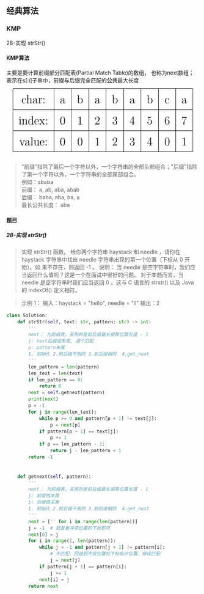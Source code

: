 ## 经典算法

### KMP

28-实现 strStr()


#### KMP算法
主要是要计算前缀部分匹配表(Partial Match Table)的数组， 也称为next数组；  
表示在s[:i]子串中，前缀与后缀完全匹配的**公共**最大长度  
![PMT](img.png)  
>  "前缀"指除了最后一个字符以外，一个字符串的全部头部组合；"后缀"指除了第一个字符以外，一个字符串的全部尾部组合。  
> 例如：ababa    
> 前缀： a, ab, aba, abab  
> 后缀： baba, aba, ba, a  
> 最长公共长度： aba


#### 题目
##### 28-实现 strStr()

> 实现 strStr() 函数。
> 给你两个字符串 haystack 和 needle ，请你在 haystack 字符串中找出 needle 字符串出现的第一个位置（下标从 0 开始）。如
> 果不存在，则返回 -1 。
> 说明：
> 当 needle 是空字符串时，我们应当返回什么值呢？这是一个在面试中很好的问题。
> 对于本题而言，当 needle 是空字符串时我们应当返回 0 。这与 C 语言的 strstr() 以及 Java 的 indexOf() 定义相符。

> 示例 1：
> 输入：haystack = "hello", needle = "ll"
> 输出：2

```python
class Solution:
    def strStr(self, text: str, pattern: str) -> int:
        '''
        next： 为前缀表，采用的是前后缀最长相等位置长度 - 1
        j: text后缀组末尾, 逐个匹配
        p: pattern末尾
        1. 初始化 2.前后缀不相同 3.前后缀相同  4.get_next
        '''
        len_pattern = len(pattern)
        len_text = len(text)
        if len_pattern == 0:
            return 0
        next = self.getnext(pattern)
        print(next)
        p = -1
        for j in range(len_text):
            while p >= 0 and pattern[p + 1] != text[j]:
                p = next[p]
            if pattern[p + 1] == text[j]:
                p += 1
            if p == len_pattern - 1:
                return j - len_pattern + 1
        return -1


    def getnext(self, pattern):
        '''
        next： 为前缀表，采用的是前后缀最长相等位置长度 - 1
        j: 前缀组末尾
        i: 后缀组末尾
        1. 初始化 2.前后缀不相同 3.前后缀相同  4.get_next
        '''
        next = ['' for i in range(len(pattern))]
        j = -1  # 就是看冲突位置的下标即可
        next[0] = j
        for i in range(1, len(pattern)):
            while j > -1 and pattern[j + 1] != pattern[i]:
                # 不匹配，回退到冲突位置的下标指示位置，继续匹配
                j = next[j]
            if pattern[j + 1] == pattern[i]:
                j += 1
            next[i] = j
        return next
```